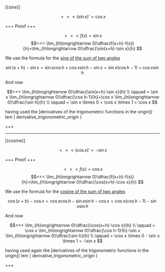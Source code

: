 [{sine}]

$$<<< (\sin x)'=\cos x $$

+++
Proof
+++

$$<<< f(x)=\sin x $$
$$<<< 
\lim_{h\longrightarrow 0}\dfrac{f(x+h)-f(x)}{h}=\lim_{h\longrightarrow 0}\dfrac{\sin(x+h)-\sin x}{h}
$$  

We use the formula for the [sine of the sum of two angles]( TO-DO )

$$ \sin(x+h)-\sin x=\sin x\cos h + \cos x\sin h-\sin x=\sin x(\cos h -1)+ \cos x\sin h $$

And now  

$$<<< 
\lim_{h\longrightarrow 0}\dfrac{\sin(x+h)-\sin x}{h}
\\ \qquad
= \sin x \lim_{h\longrightarrow 0}\dfrac{\cos h-1}{h}+\cos x \lim_{h\longrightarrow 0}\dfrac{\sin h}{h}
\\ \qquad
= \sin x \times 0 + \cos x \times 1 = \cos x
$$

having used the [derivatives of the trigonometric functions in the origin]( lem | derivative_trigonometric_origin )

+++

---
[{cosine}]

$$<<< (\cos x)'=-\sin x $$

+++
Proof
+++

$$<<<f(x)=\cos x$$
$$<<< 
\lim_{h\longrightarrow 0}\dfrac{f(x+h)-f(x)}{h}=\lim_{h\longrightarrow 0}\dfrac{\cos(x+h)-\cos x}{h}
$$  

We use the formula for the [cosine of the sum of two angles]( TO-DO )

$$\cos(x+h)-\cos x=\cos x\cos h - \sin x\sin h-\cos x=\cos x(\cos h -1)- \sin x\sin h$$ 

And now  

$$<<<
\lim_{h\longrightarrow 0}\dfrac{\cos(x+h)-\cos x}{h}
\\ \qquad
= \cos x \lim_{h\longrightarrow 0}\dfrac{\cos h-1}{h}-\sin x \lim_{h\longrightarrow 0}\dfrac{\sin h}{h}
\\ \qquad
= \cos x \times 0 - \sin x \times 1 = -\sin x
$$

having used again the [derivatives of the trigonometric functions in the origin]( lem | derivative_trigonometric_origin )

+++